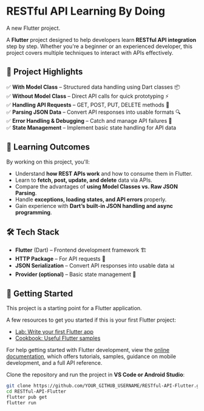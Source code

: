 # RESTful API Learning By Doing

A new Flutter project.

A **Flutter** project designed to help developers learn **RESTful API integration** step by step. Whether you're a beginner or an experienced developer, this project covers multiple techniques to interact with APIs effectively.  

## 📌 Project Highlights  

✅ **With Model Class** – Structured data handling using Dart classes 📦  
✅ **Without Model Class** – Direct API calls for quick prototyping ⚡  
✅ **Handling API Requests** – GET, POST, PUT, DELETE methods 🔄  
✅ **Parsing JSON Data** – Convert API responses into usable formats 🔍  
✅ **Error Handling & Debugging** – Catch and manage API failures 🚨  
✅ **State Management** – Implement basic state handling for API data  

## 📖 Learning Outcomes  

By working on this project, you'll:  

- Understand **how REST APIs work** and how to consume them in Flutter.  
- Learn to **fetch, post, update, and delete** data via APIs.  
- Compare the advantages of **using Model Classes vs. Raw JSON Parsing**.  
- Handle **exceptions, loading states, and API errors** properly.  
- Gain experience with **Dart’s built-in JSON handling and async programming**.  

## 🛠️ Tech Stack  

- **Flutter** (Dart) – Frontend development framework 🏗️  
- **HTTP Package** – For API requests 📡  
- **JSON Serialization** – Convert API responses into usable data 📊  
- **Provider (optional)** – Basic state management 🔄  

## 🎯 Getting Started  

This project is a starting point for a Flutter application.

A few resources to get you started if this is your first Flutter project:

- [Lab: Write your first Flutter app](https://docs.flutter.dev/get-started/codelab)
- [Cookbook: Useful Flutter samples](https://docs.flutter.dev/cookbook)

For help getting started with Flutter development, view the
[online documentation](https://docs.flutter.dev/), which offers tutorials,
samples, guidance on mobile development, and a full API reference.

Clone the repository and run the project in **VS Code or Android Studio**:  
```bash
git clone https://github.com/YOUR_GITHUB_USERNAME/RESTful-API-Flutter.git
cd RESTful-API-Flutter
flutter pub get
flutter run
